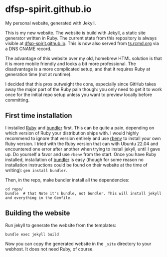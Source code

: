 # dfsp-spirit.github.io
My personal website, generated with Jekyll.

This is my new website. The website is build with Jekyll, a static site generator written in Ruby. The current state from this repository is always visible at [dfsp-spirit.github.io](https://dfsp-spirit.github.io/). This is now also served from [ts.rcmd.org](https://ts.rcmd.org/) via a DNS CNAME record.

The advantage of this website over my old, homebrew HTML solution is that it is more mobile friendly and looks a bit more professional. The disadvantage is a more complicated setup, and that it requires Ruby at generation time (not at runtime).

I decided that this pros outweight the cons, especially since GitHub takes away the major part of the Ruby pain though: you only need to get it to work once for the initial repo setup unless you want to preview locally before committing.

## First time installation

I installed [Ruby](https://www.ruby-lang.org/en/) and [bundler](https://bundler.io/) first. This can be quite a pain, depending on which version of Ruby your distribution ships with. I would highly recommend to ignore that version entirely and use [rbenv](https://github.com/rbenv/rbenv) to install your own Ruby version. I tried with the Ruby version that can with Ubuntu 22.04 and encountered one error after another when trying to install jekyll, until I gave up. Do yourself a favor and use `rbenv` from the start. Once you have Ruby installed, installation of [bundler](https://bundler.io/) is easy (though for some reason no installation instructions could be found on their website at the time of writing): `gem install bundler`.

Then, in the repo, make bundler install all the dependencies:

```shell
cd repo/
bundle  # that Note it's bundle, not bundler. This will install jekyll and everything in the Gemfile.
```

## Building the website


Run jekyll to generate the website from the templates:

```shell
bundle exec jekyll build
```

Now you can copy the generated website in the `_site` directory to your webhost. It does not need Ruby, of course.
